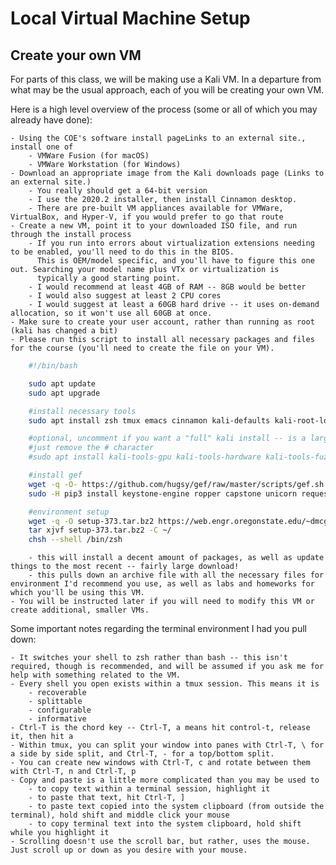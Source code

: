 
# Local Virtual Machine Setup

## Create your own VM

For parts  of this class, we will be making use a Kali VM. In a departure from what may be the usual approach, each of you will be creating your own VM.

Here is a high level overview of the process (some or all of which you may already have done):

    - Using the COE's software install pageLinks to an external site., install one of
        - VMWare Fusion (for macOS)
        - VMWare Workstation (for Windows)
    - Download an appropriate image from the Kali downloads page (Links to an external site.)
        - You really should get a 64-bit version
        - I use the 2020.2 installer, then install Cinnamon desktop.
        - There are pre-built VM appliances available for VMWare, VirtualBox, and Hyper-V, if you would prefer to go that route
    - Create a new VM, point it to your downloaded ISO file, and run through the install process
        - If you run into errors about virtualization extensions needing to be enabled, you'll need to do this in the BIOS. 
          This is OEM/model specific, and you'll have to figure this one out. Searching your model name plus VTx or virtualization is 
          typically a good starting point.
        - I would recommend at least 4GB of RAM -- 8GB would be better
        - I would also suggest at least 2 CPU cores
        - I would suggest at least a 60GB hard drive -- it uses on-demand allocation, so it won't use all 60GB at once.
    - Make sure to create your user account, rather than running as root (kali has changed a bit)
    - Please run this script to install all necessary packages and files for the course (you'll need to create the file on your VM).
     
```bash
    #!/bin/bash

    sudo apt update
    sudo apt upgrade

    #install necessary tools
    sudo apt install zsh tmux emacs cinnamon kali-defaults kali-root-login desktop-base gdb python3-pip cmake gdb-peda gnome-terminal cowsay figlet filters fortunes bsdgames bsdgames-nonfree dos2unix asciinema python3-pyx squashfs-tools squashfs-tools-ng zlib1g-dev liblzma-dev liblzo2-dev docker.io containerd xfsprogs 

    #optional, uncomment if you want a "full" kali install -- is a large download, so it's commented by default
    #just remove the # character
    #sudo apt install kali-tools-gpu kali-tools-hardware kali-tools-fuzzing kali-tools-sdr kali-tools-rfid kali-tools-information-gathering kali-tools-vulnerability kali-tools-passwords kali-tools-wireless kali-tools-reverse-engineering kali-tools-exploitation kali-tools-forensics cmake libboost-all-dev texlive-full emacs auctex fontforge doxygen python3-scipy python3-numpy graphviz radare2-cutter

    #install gef
    wget -q -O- https://github.com/hugsy/gef/raw/master/scripts/gef.sh | sh
    sudo -H pip3 install keystone-engine ropper capstone unicorn requests

    #environment setup
    wget -q -O setup-373.tar.bz2 https://web.engr.oregonstate.edu/~dmcgrath/setup-373.tar.bz2
    tar xjvf setup-373.tar.bz2 -C ~/
    chsh --shell /bin/zsh
```
        - this will install a decent amount of packages, as well as update things to the most recent -- fairly large download!
        - this pulls down an archive file with all the necessary files for environment I'd recommend you use, as well as labs and homeworks for which you'll be using this VM.
    - You will be instructed later if you will need to modify this VM or create additional, smaller VMs.

Some important notes regarding the terminal environment I had you pull down:

    - It switches your shell to zsh rather than bash -- this isn't required, though is recommended, and will be assumed if you ask me for help with something related to the VM.
    - Every shell you open exists within a tmux session. This means it is
        - recoverable
        - splittable
        - configurable
        - informative
    - Ctrl-T is the chord key -- Ctrl-T, a means hit control-t, release it, then hit a
    - Within tmux, you can split your window into panes with Ctrl-T, \ for a side by side split, and Ctrl-T, - for a top/bottom split.
    - You can create new windows with Ctrl-T, c and rotate between them with Ctrl-T, n and Ctrl-T, p
    - Copy and paste is a little more complicated than you may be used to
        - to copy text within a terminal session, highlight it
        - to paste that text, hit Ctrl-T, ]
        - to paste text copied into the system clipboard (from outside the terminal), hold shift and middle click your mouse
        - to copy terminal text into the system clipboard, hold shift while you highlight it
    - Scrolling doesn't use the scroll bar, but rather, uses the mouse. Just scroll up or down as you desire with your mouse.

